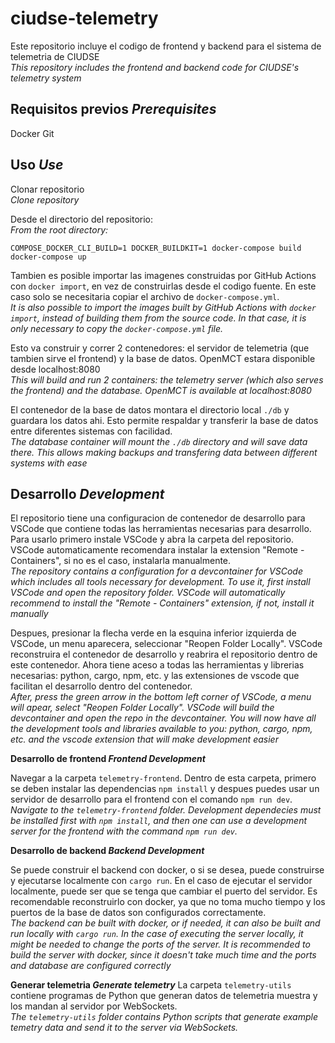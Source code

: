 # ciudse-telemetry

Este repositorio incluye el codigo de frontend y backend para el sistema de telemetria de CIUDSE\
*This repository includes the frontend and backend code for CIUDSE's telemetry system* 


## Requisitos previos  *Prerequisites*

Docker
Git

## Uso  *Use*

Clonar repositorio\
*Clone repository*

Desde el directorio del repositorio:\
*From the root directory:*
```
COMPOSE_DOCKER_CLI_BUILD=1 DOCKER_BUILDKIT=1 docker-compose build
docker-compose up
```

Tambien es posible importar las imagenes construidas por GitHub Actions con `docker import`, en vez de construirlas desde el codigo fuente. En este caso solo se necesitaria copiar el archivo de `docker-compose.yml`.\
*It is also possible to import the images built by GitHub Actions with `docker import`, instead of building them from the source code. In that case, it is only necessary to copy the `docker-compose.yml` file.*

Esto va construir y correr 2 contenedores: el servidor de telemetria (que tambien sirve el frontend) y la base de datos. OpenMCT estara disponible desde localhost:8080\
*This will build and run 2 containers: the telemetry server (which also serves the frontend) and the database. OpenMCT is available at localhost:8080*

El contenedor de la base de datos montara el directorio local `./db` y guardara los datos ahi. Esto permite respaldar y transferir la base de datos entre diferentes sistemas con facilidad.\
*The database container will mount the `./db` directory and will save data there. This allows making backups and transfering data between different systems with ease*

## Desarrollo  *Development*

El repositorio tiene una configuracion de contenedor de desarrollo para VSCode que contiene todas las herramientas necesarias para desarrollo. Para usarlo primero instale VSCode y abra la carpeta del repositorio. VSCode automaticamente recomendara instalar la extension "Remote - Containers", si no es el caso, instalarla manualmente.\
*The repository contains a configuration for a devcontainer for VSCode which includes all tools necessary for development. To use it, first install VSCode and open the repository folder. VSCode will automatically recommend to install the "Remote - Containers" extension, if not, install it manually*

Despues, presionar la flecha verde en la esquina inferior izquierda de VSCode, un menu aparecera, seleccionar "Reopen Folder Locally". VSCode reconstruira el contenedor de desarrollo y reabrira el repositorio dentro de este contenedor. Ahora tiene aceso a todas las herramientas y librerias necesarias: python, cargo, npm, etc. y las extensiones de vscode que facilitan el desarrollo dentro del contenedor.\
*After, press the green arrow in the bottom left corner of VSCode, a menu will apear, select "Reopen Folder Locally". VSCode will build the devcontainer and open the repo in the devcontainer. You will now have all the development tools and libraries available to you: python, cargo, npm, etc. and the vscode extension that will make development easier*

**Desarrollo de frontend  *Frontend Development***

Navegar a la carpeta `telemetry-frontend`. Dentro de esta carpeta, primero se deben instalar las dependencias `npm install` y despues puedes usar un servidor de desarrollo para el frontend con el comando `npm run dev`.\
*Navigate to the `telemetry-frontend` folder. Development dependecies must be installed first with `npm install`, and then one can use a development server for the frontend with the command `npm run dev`.*

**Desarrollo de backend *Backend Development***

Se puede construir el backend con docker, o si se desea, puede construirse y ejecutarse localmente con `cargo run`. En el caso de ejecutar el servidor localmente, puede ser que se tenga que cambiar el puerto del servidor. Es recomendable reconstruirlo con docker, ya que no toma mucho tiempo y los puertos de la base de datos son configurados correctamente.\
*The backend can be built with docker, or if needed, it can also be built and run locally with `cargo run`. In the case of executing the server locally, it might be needed to change the ports of the server. It is recommended to build the server with docker, since it doesn't take much time and the ports and database are configured correctly*

**Generar telemetria  *Generate telemetry***
La carpeta `telemetry-utils` contiene programas de Python que generan datos de telemetria muestra y los mandan al servidor por WebSockets.\
*The `telemetry-utils` folder contains Python scripts that generate example temetry data and send it to the server via WebSockets.*
